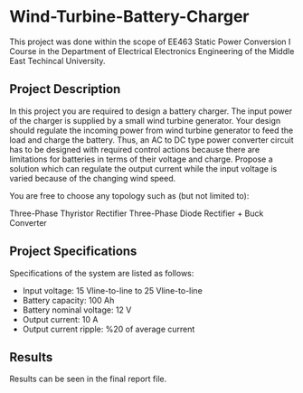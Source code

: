 # Wind-Turbine-Battery-Charger

This project was done within the scope of EE463 Static Power Conversion I Course in the Department of Electrical Electronics Engineering of the Middle East Techincal University.

## Project Description

In this project you are required to design a battery charger. The input power of the charger is supplied by a small wind turbine generator. Your design should regulate the incoming power from wind turbine generator to feed the load and charge the battery. Thus, an AC to DC type power converter circuit has to be designed with required control actions because there are limitations for batteries in terms of their voltage and charge. Propose a solution which can regulate the output current while the input voltage is varied because of the changing wind speed.

You are free to choose any topology such as (but not limited to):

Three-Phase Thyristor Rectifier
Three-Phase Diode Rectifier + Buck Converter

## Project Specifications

Specifications of the system are listed as follows:

- Input voltage: 15 Vline-to-line to 25 Vline-to-line
- Battery capacity: 100 Ah
- Battery nominal voltage: 12 V
- Output current: 10 A
- Output current ripple: %20 of average current

## Results

Results can be seen in the final report file.

